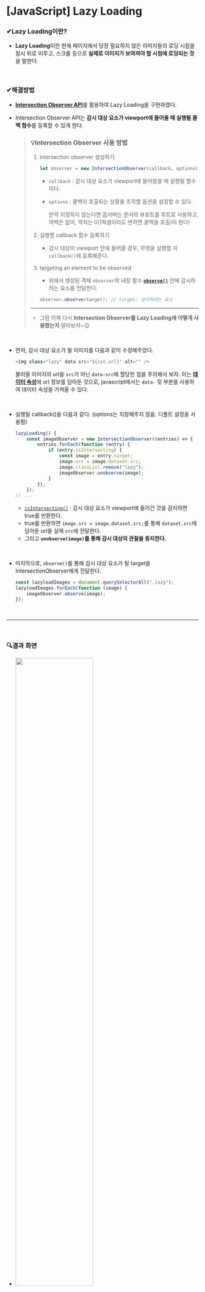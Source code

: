 # [JavaScript] Lazy Loading

### ✔Lazy Loading이란?

- **Lazy Loading**이란 현재 페이지에서 당장 필요하지 않은 이미지들의 로딩 시점을 잠시 뒤로 미루고, 스크롤 등으로 **실제로 이미지가 보여져야 할 시점에 로딩되는 것**을 말한다.

<br>

### ✔해결방법

- [**Intersection Observer API**](https://developer.mozilla.org/ko/docs/Web/API/Intersection_Observer_API)를 활용하여 Lazy Loading을 구현하였다.

- Intersection Observer API는 **감시 대상 요소가 viewport에 들어올 때 실행될 콜백 함수**를 등록할 수 있게 한다.

  > ### 💡Intersection Observer 사용 방법
  >
  > 1. intersection observer 생성하기
  >
  >    ```js
  >    let observer = new IntersectionObserver(callback, options);
  >    ```
  >
  >    - `callback` : 감시 대상 요소가 viewport에 들어왔을 때 실행될 함수이다.
  >    - `options` : 콜백이 호출되는 상황을 조작할 옵션을 설정할 수 있다.
  >      
  >      만약 지정하지 않는다면 옵저버는 문서의 뷰포트를 루트로 사용하고, 여백은 없이, 역치는 0(1픽셀이라도 변하면 콜백을 호출)이 된다!
  >
  > 2. 실행할 callback 함수 등록하기
  >
  >    - 감시 대상이 viewport 안에 들어올 경우, 무엇을 실행할 지 `callback()`에 등록해준다.
  >
  > 3. targeting an element to be observed
  >
  >    - 위에서 생성된 객체 `observer`의 내장 함수 [**`observe()`**](https://developer.mozilla.org/ko/docs/Web/API/IntersectionObserver/observe) 안에 감시하려는 요소를 전달한다.
  >
  >    ```js
  >    observer.observe(target); // target: 감시하려는 요소
  >    ```
  >
  > ---
  >
  > - 그럼 이제 다시 **Intersection Observer를 Lazy Loading에 어떻게 사용했는지** 알아보자~😉

<br>

- 먼저, 감시 대상 요소가 될 이미지를 다음과 같이 수정해주었다. 

  ```js
  <img class="lazy" data-src="${cat.url}" alt="" />
  ```

  불러올 이미지의 url을 `src`가 아닌 `data-src`에 할당한 점을 주의해서 보자. 이는 [**데이터 속성**](https://developer.mozilla.org/ko/docs/Learn/HTML/Howto/Use_data_attributes)에 url 정보를 담아둔 것으로, javascript에서는 `data-` 뒷 부분을 사용하여 데이터 속성을 가져올 수 있다.

<br>

- 실행될 callback()을 다음과 같다. (options는 지정해주지 않음. 디폴트 설정을 사용함)

  ```js
  lazyLoading() {
      const imageObserver = new IntersectionObserver((entries) => {
          entries.forEach(function (entry) {
              if (entry.isIntersecting) {
                  const image = entry.target;
                  image.src = image.dataset.src;
                  image.classList.remove("lazy");
                  imageObserver.unobserve(image);
              }
          });
      });
  // ...
  ```

  - [`isIntersecting()`](https://developer.mozilla.org/en-US/docs/Web/API/IntersectionObserverEntry/isIntersecting) : 감시 대상 요소가 viewport에 들어간 것을 감지하면 true를 반환한다.
  - true를 반환하면 `image.src = image.dataset.src;`를 통해 `dataset.src`에 담아둔 url을 실제 `src`에 전달한다.
  - 그리고 **`unobserve(image)`를 통해 감시 대상의 관찰을 중지한다.**

<br>

- 마지막으로, `observe()`를 통해 감시 대상 요소가 될 target을 IntersectionObserver에게 전달한다.

  ```js
  const lazyloadImages = document.querySelectorAll(".lazy");
  lazyloadImages.forEach(function (image) {
      imageObserver.observe(image);
  });
  ```

<br>

---

<br>

### 🔍결과 화면

-  <img src="https://user-images.githubusercontent.com/67737432/133888977-a5fd517c-10d9-4faf-bf64-7a0893e6634a.gif" width="65%">



---

### 📂참고

- **[웹 성능 최적화를 위한 Image Lazy Loading 기법](https://helloinyong.tistory.com/297)**

- **[Intersection Observer API](https://developer.mozilla.org/ko/docs/Web/API/Intersection_Observer_API)**

